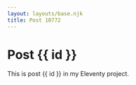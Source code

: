 ```yaml
---
layout: layouts/base.njk
title: Post 10772
---
```


# Post {{ id }}

This is post {{ id }} in my Eleventy project.
